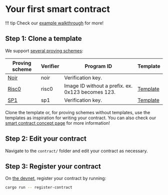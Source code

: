 # Your first smart contract

!!! tip
    Check our [example walkthrough](./example/index.md) for more!

## Step 1: Clone a template

We support [several proving schemes](../reference/supported-proving-schemes.md):

| Proving scheme | Verifier | Program ID | Template |
|----------------|----------|---------------------------------------------------|---|
| [Noir](https://noir-lang.org/docs/)     | noir     | Verification key. | |
| [Risc0](https://risc0.com/docs/)    | risc0    | Image ID without a prefix. ex. 0x123 becomes 123. | [Template](https://github.com/Hyle-org/template-risc0)|
| [SP1](https://docs.succinct.xyz/docs/introduction)        | sp1   | Verification key.       | [Template](https://github.com/Hyle-org/template-sp1)|

Clone the template or, for proving schemes without templates, use the templates as inspiration for writing your contract. You can also check our [smart contract concept page](../concepts/smart-contracts.md) for more information!

## Step 2: Edit your contract

Navigate to the `contract/` folder and edit your contract as necessary.

## Step 3: Register your contract

On [the devnet](./devnet.md), register your contract by running:

```sh
cargo run -- register-contract
```
